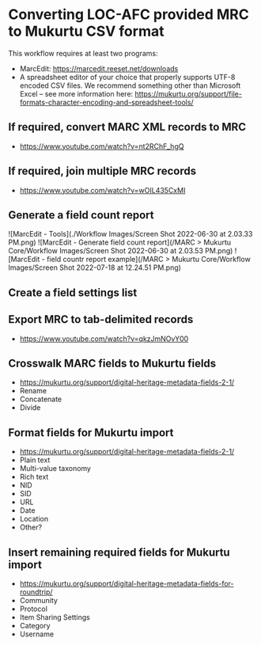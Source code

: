 # Converting LOC-AFC provided MRC to Mukurtu CSV format 

This workflow requires at least two programs: 
- MarcEdit: https://marcedit.reeset.net/downloads 
- A spreadsheet editor of your choice that properly supports UTF-8 encoded CSV files. We recommend something other than Microsoft Excel – see more information here: https://mukurtu.org/support/file-formats-character-encoding-and-spreadsheet-tools/  

## If required, convert MARC XML records to MRC 
- https://www.youtube.com/watch?v=nt2RChF_hgQ

## If required, join multiple MRC records 
- https://www.youtube.com/watch?v=wOIL435CxMI

## Generate a field count report 
![MarcEdit - Tools](./Workflow Images/Screen Shot 2022-06-30 at 2.03.33 PM.png)
![MarcEdit - Generate field count report](/MARC > Mukurtu Core/Workflow Images/Screen Shot 2022-06-30 at 2.03.53 PM.png)
![MarcEdit - field countr report example](/MARC > Mukurtu Core/Workflow Images/Screen Shot 2022-07-18 at 12.24.51 PM.png)

## Create a field settings list 

## Export MRC to tab-delimited records 
- https://www.youtube.com/watch?v=qkzJmNOvY00

## Crosswalk MARC fields to Mukurtu fields 
- https://mukurtu.org/support/digital-heritage-metadata-fields-2-1/  
- Rename 
- Concatenate 
- Divide 

## Format fields for Mukurtu import 
- https://mukurtu.org/support/digital-heritage-metadata-fields-2-1/ 
- Plain text 
- Multi-value taxonomy 
- Rich text 
- NID 
- SID 
- URL 
- Date 
- Location 
- Other? 

## Insert remaining required fields for Mukurtu import 
- https://mukurtu.org/support/digital-heritage-metadata-fields-for-roundtrip/  
- Community 
- Protocol 
- Item Sharing Settings 
- Category 
- Username 
